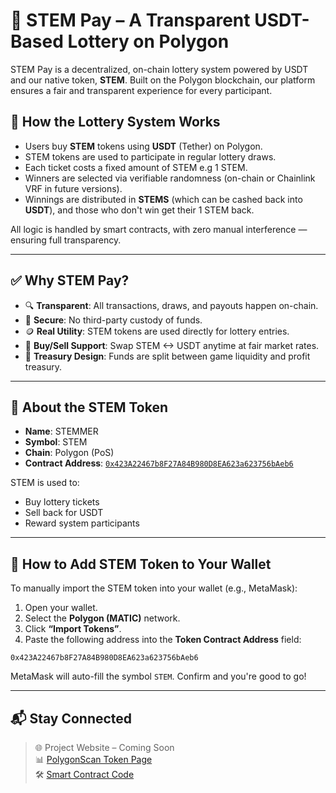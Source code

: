 # 🎉 STEM Pay – A Transparent USDT-Based Lottery on Polygon

STEM Pay is a decentralized, on-chain lottery system powered by USDT and our native token, **STEM**. Built on the Polygon blockchain, our platform ensures a fair and transparent experience for every participant.

## 🎰 How the Lottery System Works

- Users buy **STEM** tokens using **USDT** (Tether) on Polygon.
- STEM tokens are used to participate in regular lottery draws.
- Each ticket costs a fixed amount of STEM e.g 1 STEM.
- Winners are selected via verifiable randomness (on-chain or Chainlink VRF in future versions).
- Winnings are distributed in **STEMS** (which can be cashed back into **USDT**), and those who don't win get their 1 STEM back.

All logic is handled by smart contracts, with zero manual interference — ensuring full transparency.

---

## ✅ Why STEM Pay?

- 🔍 **Transparent**: All transactions, draws, and payouts happen on-chain.
- 🔐 **Secure**: No third-party custody of funds.
- 🪙 **Real Utility**: STEM tokens are used directly for lottery entries.
- 🔄 **Buy/Sell Support**: Swap STEM <-> USDT anytime at fair market rates.
- 🏦 **Treasury Design**: Funds are split between game liquidity and profit treasury.

---

## 💠 About the STEM Token

- **Name**: STEMMER
- **Symbol**: STEM
- **Chain**: Polygon (PoS)
- **Contract Address**: [`0x423A22467b8F27A84B980D8EA623a623756bAeb6`](https://polygonscan.com/address/0x423A22467b8F27A84B980D8EA623a623756bAeb6)

STEM is used to:
- Buy lottery tickets
- Sell back for USDT
- Reward system participants

---

## 💼 How to Add STEM Token to Your Wallet

To manually import the STEM token into your wallet (e.g., MetaMask):

1. Open your wallet.
2. Select the **Polygon (MATIC)** network.
3. Click **“Import Tokens”**.
4. Paste the following address into the **Token Contract Address** field:

``0x423A22467b8F27A84B980D8EA623a623756bAeb6``


MetaMask will auto-fill the symbol `STEM`. Confirm and you're good to go!

---

## 📬 Stay Connected

> 🌐 Project Website – Coming Soon  
> 📊 [PolygonScan Token Page](https://polygonscan.com/token/0x423A22467b8F27A84B980D8EA623a623756bAeb6)  
> 🛠 [Smart Contract Code](https://polygonscan.com/address/0x423A22467b8F27A84B980D8EA623a623756bAeb6#code)
